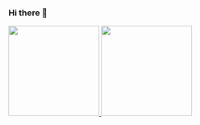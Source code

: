 ### Hi there 👋

 <div>
  <a href="https://github.com/vinicgs">
  <img height="180em" src="https://github-readme-stats.vercel.app/api?username=vinicgs&show_icons=true&theme=ocean_dark&include_all_commits=true&count_private=true"/>
  <img height="180em" src="https://github-readme-stats.vercel.app/api/top-langs/?username=vinicgs&layout=compact&langs_count=7&theme=ocean_dark"/>
</div>

 
 
<!--
**vinicgs/vinicgs** is a ✨ _special_ ✨ repository because its `README.md` (this file) appears on your GitHub profile.

Here are some ideas to get you started:

- 🔭 I’m currently working on ...
- 🌱 I’m currently learning ...
- 👯 I’m looking to collaborate on ...
- 🤔 I’m looking for help with ...
- 💬 Ask me about ...
- 📫 How to reach me: ...
- 😄 Pronouns: ...
- ⚡ Fun fact: ...
-->
